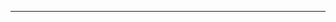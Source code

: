 <!--
CO_OP_TRANSLATOR_METADATA:
{
  "original_hash": "661bbc8e2592ebbb96aa84b1462f5755",
  "translation_date": "2025-08-28T19:55:41+00:00",
  "source_file": "03-CoreGenerativeAITechniques/README.md",
  "language_code": "it"
}
-->


---

